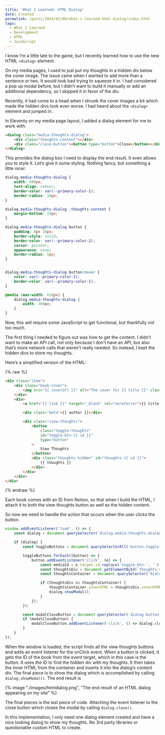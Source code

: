 ```yaml
---
title: 'What I Learned: HTML Dialog'
date: Created
permalink: /posts/2024/02/09/what-i-learned-html-dialog/index.html
tags:
  - What I Learned
  - Development
  - HTML
  - JavaScript
---
```


I know I’m a little late to the game, but I recently learned how to use the new HTML `<dialog>` element.
<!-- excerpt -->

On my media pages, I used to just put my thoughts in a hidden div below the cover image. The issue came when I wanted to add more than a sentence or two. It would look bad trying to squeeze it in. I had considered a pop up modal before, but I didn’t want to build it manually or add an additional dependency, so I skipped it in favor of the div.

Recently, it had come to a head when I shrunk the cover images a bit which made the hidden divs look even worse. I had heard about the `<dialog>` element and jumped in.

In Eleventy on my media page layout, I added a dialog element for me to work with.

```html
<dialog class="media-thoughts-dialog">
	<div class="thoughts-content"></div>
	<div class="close-button"><button type="button">Close</button></div>
</dialog>
```

This provides the dialog box I need to display the end result. It even allows you to style it. Let’s give it some styling. Nothing fancy, but something a little nicer.

```css
dialog.media-thoughts-dialog {
    width: 600px;
    text-align: center;
    border-color: var(--primary-color-1);
    border-radius: 10px;
}

dialog.media-thoughts-dialog .thoughts-content {
    margin-bottom: 24px;
}

dialog.media-thoughts-dialog button {
    padding: 8px 16px;
    border-style: solid;
    border-color: var(--primary-color-2);
    cursor: pointer;
    appearance: none;
    border-radius: 5px;
}


dialog.media-thoughts-dialog button:hover {
    color: var(--primary-color-1);
    border-color: var(--primary-color-1);
}

@media (max-width: 650px) {
    dialog.media-thoughts-dialog {
        width: 300px;
    }
}
```

Now, this will require some JavaScript to get functional, but thankfully not too much.

The first thing I needed to figure out was how to get the content. I didn’t want to make an API call, not only because I don’t have an API, but also that’s more network calls that weren’t really needed. So instead, I kept the hidden divs to store my thoughts.

Here’s a simplified version of the HTML:

{% raw %}
```html
<div class="item">
	<div class="book-cover">
		<img src="{{ coverUrl }}" alt="The cover for {{ title }}" class="cover" height="225" width="150" />
	</div>
	<div>
		<a href="{{ link }}" target="_blank" rel="noreferrer">{{ title }}</a>

		<div class="meta">{{ author }}</div>

		<div class="view-thoughts">
			<button
				class="toggle-thoughts"
				id="toggle-btn-{{ id }}"
				type="button"
			>
				View Thoughts
			</button>
			<div class="thoughts hidden" id="thoughts-{{ id }}">
				{{ thoughts }}
			</div>
		</div>
	</div>
</div>
```
{% endraw %}

Each book comes with an ID from Notion, so that when I build the HTML, I attach it to both the view thoughts button as well as the hidden content.

So now we need to handle the action that occurs when the user clicks the button.

```js
window.addEventListener('load', () => {
	const dialog = document.querySelector('dialog.media-thoughts-dialog');

	if (dialog) {
		const toggleButtons = document.querySelectorAll('button.toggle-thoughts');

		toggleButtons.forEach((button) => {
			button.addEventListener('click', (e) => {
				const mediaId = e.target.id.replace('toggle-btn-', '');
				const thoughtsDiv = document.getElementById(`thoughts-${mediaId}`);
				const thoughtsContainer = document.querySelector('dialog .thoughts-content');

				if (thoughtsDiv && thoughtsContainer) {
					thoughtsContainer.innerHTML = thoughtsDiv.innerHTML;
					dialog.showModal();
				}
			});
		});

		const modalCloseButton = document.querySelector('dialog button');
		if (modalCloseButton) {
			modalCloseButton.addEventListener('click', () => dialog.close());
		}
	}
});
```

When the window is loaded, the script finds all the view thoughts buttons and adds an event listener for the onClick event. When a button is clicked, it gets the ID of the book from the event target, which in this case is the button. It uses the ID to find the hidden div with my thoughts. It then takes the inner HTML from the container and inserts it into the dialog’s content div. The final piece is to show the dialog which is accomplished by calling `dialog.showModal()`. The end result is

{% image "./images/htmldialog.png", "The end result of an HTML dialog appearing on my site" %}

The final pieces is the last piece of code. Attaching the event listener to the close button which closes the modal by calling `dialog.close()`.

In this implementation, I only need one dialog element created and have a nice looking dialog to show my thoughts. No 3rd party libraries or questionable custom HTML to create.